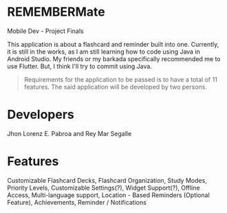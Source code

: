 # REMEMBERMate
Mobile Dev - Project Finals

This application is about a flashcard and reminder built into one. Currently, it is still in the works, as I am still learning how to code using Java in Android Studio.
My friends or my barkada specifically recommended me to use Flutter. But, I think I'll try to commit using Java.

>Requirements for the application to be passed is to have a total of 11 features.
>The said application will be developed by two persons.



# Developers
Jhon Lorenz E. Pabroa and Rey Mar Segalle 

# Features
Customizable Flashcard Decks, Flashcard Organization, Study Modes, Priority Levels, Customizable Settings(?), Widget Support(?), Offline Access, Multi-language support,
Location - Based Reminders (Optional Feature), Achievements, Reminder / Notifications


